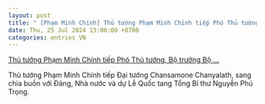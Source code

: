```yaml
---
layout: post
title: " [Phạm Minh Chính] Thủ tướng Phạm Minh Chính tiếp Phó Thủ tướng, Bộ trưởng Bộ ..."
date: Thu, 25 Jul 2024 13:00:00 +0700
categories: entries VN
---
```

[Thủ tướng Phạm Minh Chính tiếp Phó Thủ tướng, Bộ trưởng Bộ ...](https://baotintuc.vn/thoi-su/thu-tuong-pham-minh-chinh-tiep-pho-thu-tuong-bo-truong-bo-quoc-phong-lao-20240725224646715.htm)

Thủ tướng Phạm Minh Chính tiếp Đại tướng Chansamone Chanyalath, sang chia buồn với Đảng, Nhà nước và dự Lễ Quốc tang Tổng Bí thư Nguyễn Phú Trọng.

